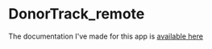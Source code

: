 # DonorTrack_remote

The documentation I've made for this app is [available here](https://hunterdobb.github.io/DonorTrack_remote/documentation/donortrack/)
